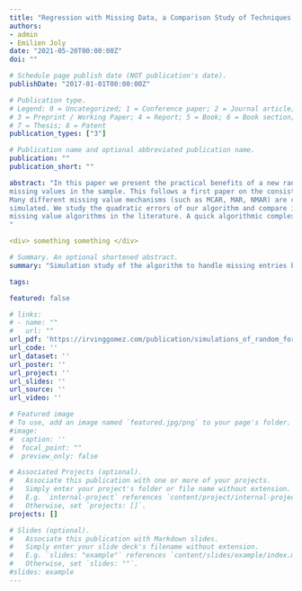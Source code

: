 ```yaml
---
title: "Regression with Missing Data, a Comparison Study of Techniques Based on Random Forests"
authors:
- admin
- Emilien Joly
date: "2021-05-20T00:00:00Z"
doi: ""

# Schedule page publish date (NOT publication's date).
publishDate: "2017-01-01T00:00:00Z"

# Publication type.
# Legend: 0 = Uncategorized; 1 = Conference paper; 2 = Journal article;
# 3 = Preprint / Working Paper; 4 = Report; 5 = Book; 6 = Book section;
# 7 = Thesis; 8 = Patent
publication_types: ["3"]

# Publication name and optional abbreviated publication name.
publication: ""
publication_short: ""

abstract: "In this paper we present the practical benefits of a new random forest algorithm to deal with
missing values in the sample. This follows a first paper on the consistency of this new algorithm.
Many different missing value mechanisms (such as MCAR, MAR, NMAR) are considered and
simulated. We study the quadratic errors of our algorithm and compare it to the most popular
missing value algorithms in the literature. A quick algorithmic complexity study is also given.
"

<div> something something </div>

# Summary. An optional shortened abstract.
summary: "Simulation study of the algorithm to handle missing entries based on random forests."

tags:

featured: false

# links:
# - name: ""
#   url: ""
url_pdf: 'https://irvinggomez.com/publication/simulations_of_random_forests_with_missing_values/RandomForestsSimulation.pdf'
url_code: ''
url_dataset: ''
url_poster: ''
url_project: ''
url_slides: ''
url_source: ''
url_video: ''

# Featured image
# To use, add an image named `featured.jpg/png` to your page's folder.
#image:
#  caption: ''
#  focal_point: ""
#  preview_only: false

# Associated Projects (optional).
#   Associate this publication with one or more of your projects.
#   Simply enter your project's folder or file name without extension.
#   E.g. `internal-project` references `content/project/internal-project/index.md`.
#   Otherwise, set `projects: []`.
projects: []

# Slides (optional).
#   Associate this publication with Markdown slides.
#   Simply enter your slide deck's filename without extension.
#   E.g. `slides: "example"` references `content/slides/example/index.md`.
#   Otherwise, set `slides: ""`.
#slides: example
---
```

